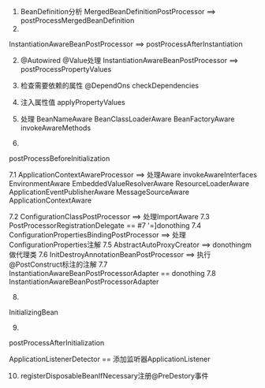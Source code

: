 1. BeanDefinition分析
  MergedBeanDefinitionPostProcessor ==> postProcessMergedBeanDefinition
  2.
  InstantiationAwareBeanPostProcessor ==> postProcessAfterInstantiation

2. @Autowired @Value处理
  InstantiationAwareBeanPostProcessor ==> postProcessPropertyValues

  

3. 检查需要依赖的属性 @DependOns
  checkDependencies

  

4. 注入属性值
  applyPropertyValues

5. 处理 BeanNameAware  BeanClassLoaderAware BeanFactoryAware
  invokeAwareMethods

6. 
  postProcessBeforeInitialization

7.1 
ApplicationContextAwareProcessor ==> 处理Aware
invokeAwareInterfaces
EnvironmentAware
EmbeddedValueResolverAware
ResourceLoaderAware
ApplicationEventPublisherAware
MessageSourceAware
ApplicationContextAware

7.2 ConfigurationClassPostProcessor ==> 处理ImportAware
7.3 PostProcessorRegistrationDelegate == #7
'=]donothing
7.4 ConfigurationPropertiesBindingPostProcessor ==> 处理ConfigurationProperties注解
7.5 AbstractAutoProxyCreator ==> donothingm 做代理类
7.6 InitDestroyAnnotationBeanPostProcessor ==> 执行@PostConstruct标注的注解
7.7 InstantiationAwareBeanPostProcessorAdapter == donothing
7.8 InstantiationAwareBeanPostProcessorAdapter 

8.
InitializingBean

9.
postProcessAfterInitialization

ApplicationListenerDetector == 添加监听器ApplicationListener

10. 
    registerDisposableBeanIfNecessary注册@PreDestory事件